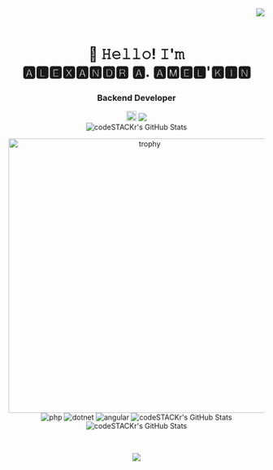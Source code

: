 <img align="right" src="https://www.codewars.com/users/BinaryNinja/badges/small">
<br><br>
<h1 align="center">👋 𝙷𝚎𝚕𝚕𝚘! 𝙸'𝚖 <br>🅰🅻🅴🆇🅰🅽🅳🆁 🅰. 🅰🅼🅴🅻'🅺🅸🅽</h1>

<h3 align="center">Backend Developer</h3>
<p align="center">
 <a href="https://www.linkedin.com/in/aleksandr-amelkin/"><img src="https://img.shields.io/badge/linkedin-%230077B5.svg?style=for-the-badge&logo=linkedin&logoColor=white" style="height: 20px"/></a>
 <a href="https://tlgg.ru/GMaster"><img src="https://img.shields.io/badge/-Telegram-blue?style=flat&logo=Telegram&logoColor=white" /></a>
 <br>
 <img alt="codeSTACKr's GitHub Stats" src="https://komarev.com/ghpvc/?username=BinaryNinja-repo&color=green" />
</p>

<p align="center">
<img width="540" src="https://github-profile-trophy.vercel.app/?username=BinaryNinja-repo&theme=onedark" alt="trophy"/><br>
<img alt="php" src="https://img.shields.io/badge/php-%23777BB4.svg?style=for-the-badge&logo=php&logoColor=white" />
<img alt="dotnet" src="https://img.shields.io/badge/.NET-5C2D91?style=for-the-badge&logo=.net&logoColor=white" />
<img alt="angular" src="https://img.shields.io/badge/angular-%23DD0031.svg?style=for-the-badge&logo=angular&logoColor=white" />
<img alt="codeSTACKr's GitHub Stats" src="https://img.shields.io/badge/gitlab%20ci-%23181717.svg?style=for-the-badge&logo=gitlab&logoColor=white" />
<img alt="codeSTACKr's GitHub Stats" src="https://img.shields.io/badge/github%20actions-%232671E5.svg?style=for-the-badge&logo=githubactions&logoColor=white" />
</p>
<br>

<p align="center">
<img src="http://github-profile-summary-cards.vercel.app/api/cards/profile-details?username=BinaryNinja-repo&theme=gruvbox">
</p>
